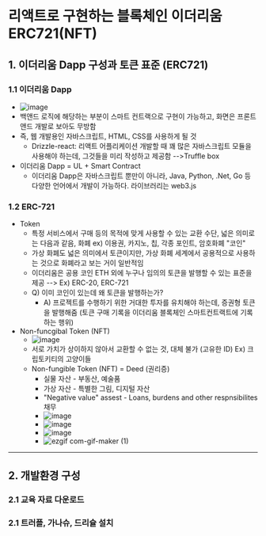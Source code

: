 # 리액트로 구현하는 블록체인 이더리움 ERC721(NFT)


## 1. 이더리움 Dapp 구성과 토큰 표준 (ERC721)

### 1.1 이더리움 Dapp
   - ![image](https://user-images.githubusercontent.com/58179041/124739207-9e3d5a80-df54-11eb-8d11-7ec616316c7e.png)
   - 백앤드 로직에 해당하는 부분이 스마트 컨트랙으로 구현이 가능하고, 화면은 프론트 앤드 개발로 보아도 무방함
   - 즉, 웹 개발용인 자바스크립트, HTML, CSS를 사용하게 될 것
       - Drizzle-react: 리액트 어플리케이션 개발할 때 꽤 많은 자바스크립트 모듈을 사용해야 하는데, 그것들을 미리 작성하고 제공함 -->Truffle box
   - 이더리움 Dapp = UL + Smart Contract
       - 이더리움 Dapp은 자바스크립트 뿐만이 아니라, Java, Python, .Net, Go 등 다양한 언어에서 개발이 가능하다. 라이브러리는 web3.js

### 1.2 ERC-721
   - Token
      - 특정 서비스에서 구매 등의 목적에 맞게 사용할 수 있는 교환 수단, 넓은 의미로는 다음과 같음, 화폐 ex) 이용권, 카지노, 칩, 각종 포인트, 암호화폐 "코인"
      - 가상 화폐도 넓은 의미에서 토큰이지만, 가상 화폐 세계에서 공용적으로 사용하는 것으로 화폐라고 보는 거이 일반적임
      - 이더리움은 공용 코인 ETH 외에 누구나 임의의 토큰을 발행할 수 있는 표준을 제공 --> Ex) ERC-20, ERC-721
      - Q) 이미 코인이 있는데 왜 토큰을 발행하는가?
         - A) 프로젝트를 수행하기 위한 거대한 투자를 유치해야 하는데, 증권형 토큰을 발행해줌 (토큰 구매 기록을 이더리움 블록체인 스마트컨트랙트에 기록하는 행위) 
   - Non-funcgibal Token (NFT)
      - ![image](https://user-images.githubusercontent.com/58179041/124741624-de054180-df56-11eb-815a-664552ceeb6f.png)
      - 서로 가치가 상이하지 않아서 교환할 수 없는 것, 대체 불가 (고유한 ID) Ex) 크립토키티의 고양이들
      - Non-fungible Token (NFT) = Deed (권리증)
         - 실물 자산 - 부동산, 예술품
         - 가상 자산 - 특별한 그림, 디지털 자산
         - "Negative value" assest - Loans, burdens and other respnsibilites 채무
         - ![image](https://user-images.githubusercontent.com/58179041/124742089-5a982000-df57-11eb-892d-6d1e2b7312c3.png)
         - ![image](https://user-images.githubusercontent.com/58179041/124742233-78fe1b80-df57-11eb-9133-f273d6dca605.png)
         - ![image](https://user-images.githubusercontent.com/58179041/124742276-81eeed00-df57-11eb-96fd-f7616be79755.png)
         - ![ezgif com-gif-maker (1)](https://user-images.githubusercontent.com/58179041/124754635-6854a200-df65-11eb-951b-bef361d5a008.gif)
---
## 2. 개발환경 구성

### 2.1 교육 자료 다운로드

### 2.1 트러플, 가나슈, 드리슐 설치



